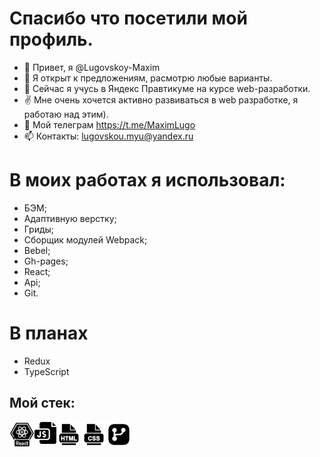 # Спасибо что посетили мой профиль.
- 👋 Привет, я @Lugovskoy-Maxim
- 👀 Я открыт к предложениям, расмотрю любые варианты.
- 🌱 Сейчас я учусь в Яндекс Правтикуме на курсе web-разработки.
- ✌️ Мне очень хочется активно развиваться в web разработке, я работаю над этим).
- 💬 Мой телеграм https://t.me/MaximLugo
- 📫 Контакты: lugovskou.myu@yandex.ru
# В моих работах я  использовал:
- БЭМ;
- Адаптивную верстку;
- Гриды;
- Сборщик модулей Webpack;
- Bebel;
- Gh-pages;
- React;
- Api;
- Git.
#  В планах
- Redux
- TypeScript
## Мой стек:
<img align="left" alt="React.js" width="40px" src="https://github.com/Lugovskoy-Maxim/Lugovskoy-Maxim/blob/main/icon/react.png?raw=true" />
<img align="left" alt="JavaScript" width="35" src="https://github.com/Lugovskoy-Maxim/Lugovskoy-Maxim/blob/main/icon/js.png?raw=true"/>
<img align="left" alt="HTML5" width="40px" src="https://github.com/Lugovskoy-Maxim/Lugovskoy-Maxim/blob/main/icon/html.png?raw=true" />
<img align="left" alt="CSS3" width="40px" src="https://github.com/Lugovskoy-Maxim/Lugovskoy-Maxim/blob/main/icon/css.png?raw=true" />
<img align="left" alt="Git" width="40px" src="https://github.com/Lugovskoy-Maxim/Lugovskoy-Maxim/blob/main/icon/git.png?raw=true" />
